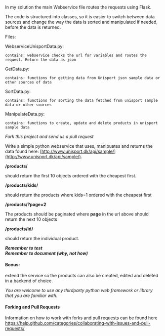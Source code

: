 In my solution the main Webservice file routes the requests using Flask.

The code is structured into classes, so it is easier to switch between data sources and change the way the data is sorted and manipulated if needed, before the data is returned.

Files:

  WebserviceUnisportData.py:
  
    contains: webservice checks the url for variables and routes the request. Return the data as json 

  GetData.py:

    contains: functions for getting data from Unisport json sample data or other sources of data

  SortData.py:

    contains: functions for sorting the data fetched from unisport sample data or other sources

  ManipulateData.py:

    contains: functions to create, update and delete products in unisport sample data




_Fork this project and send us a pull request_

Write a simple python webservice that uses, manipuates and returns the data found here: [http://www.unisport.dk/api/sample/](http://www.unisport.dk/api/sample/).


**/products/**  


should return the first 10 objects ordered with the cheapest first.
 
**/products/kids/**
 
should return the products where kids=1 ordered with the cheapest first

**/products/?page=2**
 
 The products should be paginated where **page** in the url above should return the next 10 objects  

 **/products/id/**
 
should return the individual product.


 
**_Remember to test_**   
**_Remember to document (why, not how)_**

#### Bonus:
 extend the service so the products can also be created, edited and deleted in a backend of choice.


_You are welcome to use any thirdparty python web framework or library that you are familiar with._  

#### Forking and Pull Requests
Information on how to work with forks and pull requests can be found here https://help.github.com/categories/collaborating-with-issues-and-pull-requests/
